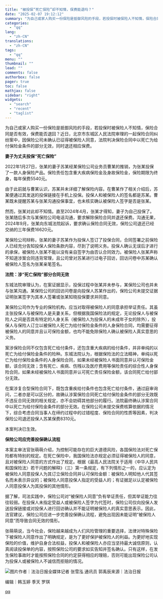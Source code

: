 ```yaml
---
title: "被投保“死亡保险”却不知情，保费能退吗？"
date: "2025-02-07 19:12:12"
summary: "为自己或家人购买一份保险是抵御风险的手段，若投保时被保险人不知情，保险合同是否有效，保费能否退回？近..."
categories:
  - "qq"
lang:
  - "zh-CN"
translations:
  - "zh-CN"
tags:
  - "qq"
menu: ""
thumbnail: ""
lead: ""
comments: false
authorbox: false
pager: true
toc: false
mathjax: false
sidebar: "right"
widgets:
  - "search"
  - "recent"
  - "taglist"
---
```


为自己或家人购买一份保险是抵御风险的手段，若投保时被保险人不知情，保险合同是否有效，保费能否退回？近日，北京市东城区人民法院审理的一起保险合同纠纷案中，因保险公司未确认已征得被保险人同意，法院判决保险合同中以死亡为给付保险金条件的部分无效，同时退还相应保费。

**妻子为丈夫投保“死亡保险”**

  


2022年1月27日，张某的妻子苏某经某保险公司业务员曹某的推销，为张某投保了一款人身保险产品。保险责任包含重大疾病保险金及身故保险金，保险期限为终身，每年保费5540元。

  


由于此前就与曹某认识，苏某并未详细了解保险内容。在曹某作了相关介绍后，苏某便通过其发送的投保链接在手机上投保。投保人和被保险人的签名都是苏某。曹某既未提醒苏某与张某沟通投保事宜，也未核实确认被保险人签字是否是张某。

  


然而，张某对此却不知情。直至2024年4月，张某才得知，妻子为自己投保了。张某随后多次与某保险公司电话沟通，要求解除保险合同并退还保费。沟通无果，2024年9月，张某向东城法院起诉，要求确认保险合同无效，保险公司退还已经交纳的三年保费16620元。

  


某保险公司辩称，张某的妻子苏某作为投保人签订了投保合同，合同签署之前保险人已经充分告知投保人保险条款内容，尽到了说明义务。投保人确认无误后才进行的承保，被保险人张某不能以没有亲自签字为由否认合同效力。被保险人张某声称不知道涉案合同违背常理，且公司曾对苏某进行过电子回访，回访问卷中苏某确认被保险人签名为张某亲笔签名。

**法院：涉“死亡保险”部分合同无效**

  


东城法院审理认为，在案证据显示，投保过程中张某并未参与，某保险公司也并未与张某沟通。某保险公司的回访问卷是向投保人苏某作出的，保险公司未提交证据证明张某签字为其本人签署或张某知晓投保要求并同意。

  


某保险公司作为专业的保险机构，应当对取得被保险人的同意承担举证责任。其虽主张投保人与被保险人是夫妻关系，但根据我国保险法的规定，无论投保人与被保险人之间是否具有特定的人身关系（被保险人为投保人的未成年子女的除外），投保人与保险人订立以被保险人死亡为给付保险金条件的人身保险合同，均需要征得被保险人的同意并且认可保险金额，也均不能免除保险人确认被保险人真实意思的义务。

  


案涉保险合同不仅包含死亡给付条件，还包含重大疾病的给付条件，并非单纯的以死亡为给付保险金条件的险种。东城法院认为，根据保险法的立法精神，单纯以死亡为给付保险金条件的人身保险合同，如果未经被保险人书面同意并认可保险金额，该合同无效；含有死亡、疾病、伤残以及医疗费用等保险责任的综合性人身保险合同，如果未经被保险人书面同意并认可死亡责任保险金额，该合同死亡给付部分无效。

  


在案涉复合型保险合同下，既包含重疾给付条件也包含死亡给付条件，通过庭审询问，二者亦是可以区分的，故确认涉案保险合同死亡给付保险金条件的部分无效既不违反合同无效的相关规定，亦不会妨碍其他部分的履行。法院最终确认涉案合同中以死亡为给付保险金条件的部分无效。在保险公司未提交保费核算依据的情况下，综合考虑合同当事人在缔约过程中的过错程度、保险合同的性质等因素，判决保险公司退还投保人苏某保费8310元。

  


本案判决已生效。

**保险公司应完善投保确认流程**

  


本案主审法官张萌萌介绍，为控制可能存在的巨大道德风险，各国保险法对死亡保险都有特别的规定。在死亡保险中，我国保险法亦规定必须征得被保险人的同意，且对被保险人同意的方式作出了规定。根据《最高人民法院关于适用〈中华人民共和国保险法〉若干问题的解释》（三）第一条规定，有下列情形之一的，应认定为被保险人同意投保人为其订立保险合同并认可保险金额：被保险人明知他人代其签名而未表示异议的；被保险人同意投保人指定的受益人的；有证据足以认定被保险人同意投保人为其投保的其他情形。

  


据了解，司法实践中，保险公司对“被保险人同意”负有举证责任，但其举证能力往往较弱。在投保人未指定受益人或被保险人签字为代签时，保险公司仅向投保人发送投保链接或对投保人进行回访确认并不能证明被保险人的真实意思表示。因此，法官建议，保险公司应进一步完善投保确认流程，避免出现因未能证明“被保险人同意”而导致合同无效的情形。

  


张萌萌说，当今社会，保险越来越成为人们风险管理的重要选择，法律对特殊保险下被保险人同意作出了明确规定，是为了更好保护被保险人的利益。为更好地实现保险的价值，维护自身合法权益，投保人和被保险人亦应当坚持最大诚信原则，认真阅读投保单的内容，按照保险公司的要求如实告知并签名确认。只有这样，在发生保险事故时才能按照保险合同的约定获得相应的理赔，否则可能出现保险公司认为投保人或被保险人不诚信而拒赔的情况。

  
![图片](https://inews.gtimg.com/om_bt/GnbtZlpmkA_vC4IdO0kXlm4Ftua7LTqJFbL_AUXl2UnVYAA/0)作者｜法治日报全媒体记者 张雪泓 通讯员 郭禹辰来源｜法治日报

编辑｜韩玉婷 季天 罗琪

[qq](https://new.qq.com/rain/a/20250207A07YMC00)
